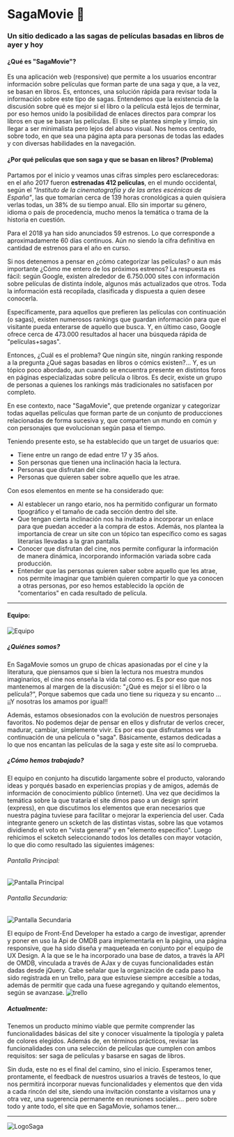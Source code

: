 # SagaMovie :movie_camera:
### Un sitio dedicado a las sagas de películas basadas en libros de ayer y hoy


#### ¿Qué es "SagaMovie"?
Es una aplicación web (responsive) que permite a los usuarios encontrar información sobre películas que forman parte de una saga y que, a la vez, se basan en libros. Es, entonces, una solución rápida para revisar toda la información sobre este tipo de sagas. Entendemos que la existencia de la discusión sobre qué es mejor si el libro o la película está lejos de terminar, por eso hemos unido la posibilidad de enlaces directos para comprar los libros en que se basan las películas. 
El site se plantea simple y limpio, sin llegar a ser minimalista pero lejos del abuso visual. Nos hemos centrado, sobre todo, en que sea una página apta para personas de todas las edades y con diversas habilidades en la navegación.  


#### ¿Por qué películas que son saga y que se basan en libros? (Problema) 

Partamos por el inicio y veamos unas cifras simples pero esclarecedoras: en el año 2017 fueron **estrenadas 412 películas**, en el mundo occidental, según el *"Instituto de la cinematografía y de las artes escénicas de España"*, las que tomarían cerca de 139 horas cronológicas a quien quisiera verlas todas, un 38% de su tiempo anual. Ello sin importar su género, idioma o país de procedencia, mucho menos la temática o trama de la historia en cuestión.    
  
Para el 2018 ya han sido anunciados 59 estrenos. Lo que corresponde a aproximadamente 60 días continuos. Aún no siendo la cifra definitiva en cantidad de estrenos para el año en curso.  
  
Si nos detenemos a pensar en ¿cómo categorizar las películas? o aun más importante ¿Cómo me entero de los próximos estrenos? La respuesta es fácil: según Google, existen alrededor de 6.750.000 sites con información sobre películas de distinta índole, algunos más actualizados que otros. Toda la información está recopilada, clasificada y dispuesta a quien desee conocerla. 
  
Específicamente, para aquellos que prefieren las películas con continuación (o sagas), existen numerosos rankings que guardan información para que el visitante pueda enterarse de aquello que busca. Y, en último caso, Google ofrece cerca de 473.000 resultados al hacer una búsqueda rápida de "películas+sagas". 
  
Entonces, ¿Cuál es el problema? Que ningún site, ningún ranking responde a la pregunta ¿Qué sagas basadas en libros o cómics existen?...  Y, es un tópico poco abordado, aun cuando se encuentra presente en distintos foros en páginas especializadas sobre película o libros. Es decir, existe un grupo de personas a quienes los rankings más tradicionales no satisfacen por completo. 
  
En ese contexto, nace "SagaMovie", que pretende organizar y categorizar todas aquellas películas que forman parte de un conjunto de producciones relacionadas de forma sucesiva y, que comparten un mundo en común y con personajes que evolucionan según pasa el tiempo.

Teniendo presente esto, se ha establecido que un target de usuarios que: 
* Tiene entre un rango de edad entre 17 y 35 años. 
* Son personas que tienen una inclinación hacia la lectura. 
* Personas que disfrutan del cine. 
* Personas que quieren saber sobre aquello que les atrae. 
  
Con esos elementos en mente se ha considerado que: 
* Al establecer un rango etario, nos ha permitido configurar un formato tipográfico y el tamaño de cada sección dentro del site. 
* Que tengan cierta inclinación nos ha invitado a incorporar un enlace para que puedan acceder a la compra de estos. Además, nos plantea la importancia de crear un site con un tópico tan específico como es sagas literarias llevadas a la gran pantalla. 
* Conocer que disfrutan del cine, nos permite configurar la información de manera dinámica, incorporando información variada sobre cada producción. 
* Entender que las personas quieren saber sobre aquello que les atrae, nos permite imaginar que también quieren compartir lo que ya conocen a otras personas, por eso hemos establecido la opción de "comentarios" en cada resultado de película. 
 

___


#### Equipo:
![Equipo](https://image.ibb.co/gRitZ6/team.png)


##### ¿Quiénes somos?

En SagaMovie somos un grupo de chicas apasionadas por el cine y la literatura, que piensamos que si bien la lectura nos muestra mundos imaginarios, el cine nos enseña la vida tal como es. Es por eso que nos mantenemos al margen de la discusión: "¿Qué es mejor si el libro o la película?", Porque sabemos que cada uno tiene su riqueza y su encanto ... ¡¡Y nosotras los amamos por igual!!

Además, estamos obsesionados con la evolución de nuestros personajes favoritos. No podemos dejar de pensar en ellos y disfrutar de verlos crecer, madurar, cambiar, simplemente vivir. Es por eso que disfrutamos ver la continuación de una película o "saga". Básicamente, estamos dedicadas a lo que nos encantan las películas de la saga y este site así lo comprueba.

##### ¿Cómo hemos trabajado?
El equipo en conjunto ha discutido largamente sobre el producto, valorando ideas y porqués basado en experiencias propias y de amigos, además de información de conocimiento público (internet). Una vez que decidimos la temática sobre la que trataría el site dimos paso a un design sprint (express), en que discutimos los elementos que eran necesarios que nuestra página tuviese para facilitar o mejorar la experiencia del user. Cada integrante genero un scketch de las distintas vistas, sobre las que votamos dividiendo el voto en "vista general" y en "elemento específico". Luego rehicimos el scketch seleccionando todos los detalles con mayor votación, lo que dio como resultado las siguientes imágenes:

###### Pantalla Principal:
![Pantalla Principal](https://image.ibb.co/cRaQe6/1_pantalla_principal.jpg)

###### Pantalla Secundaria:
![Pantalla Secundaria](https://image.ibb.co/kPRYZ6/IMG_20180111_080457.jpg)

El equipo de Front-End Developer ha estado a cargo de investigar, aprender y poner en uso la Api de OMDB para implementarla en la página, una página responsive, que ha sido diseña y maqueteada en conjunto por el equipo de UX Design. A la que se le ha incorporado una base de datos, a través la API de OMDB, vinculada a través de AJax y de cuyas funcionalidades están dadas desde jQuery. 
Cabe señalar que la organización de cada paso ha sido registrada en un trello, para que estuviese siempre accesible a todas, además de permitir que cada una fuese agregando y quitando elementos, según se avanzase.
![trello](https://image.ibb.co/eynwnR/trello.png)

##### Actualmente: 
Tenemos un producto mínimo viable que permite comprender las funcionalidades básicas del site y conocer visualmente la tipología y paleta de colores elegidos. Además de, en términos prácticos, revisar las funcionalidades con una selección de películas que cumplen con ambos requisitos: ser saga de películas y basarse en sagas de libros.

Sin duda, este no es el final del camino, sino el inicio. Esperamos tener, prontamente, el feedback de nuestros usuarios a través de testeos, lo que nos permitirá incorporar nuevas funcionalidades y elementos que den vida a cada rincón del site, siendo una invitación constante a visitarnos una y otra vez, una sugerencia permanente en reuniones sociales... pero sobre todo y ante todo, el site que en SagaMovie, soñamos tener...
  
    

___


        
          
![LogoSaga](https://image.ibb.co/j8KLE6/sagamovieblack.png)
